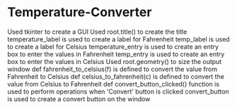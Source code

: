 # Temperature-Converter
Used tkinter to create a GUI
Used root.title() to create the title
temperature_label is used to create a label for Fahrenheit
temp_label is used to create a label for Celsius
temperature_entry is used to create an entry box to enter the values in Fahrenheit
temp_entry is used to create an entry box to enter the values in Celsius
Used root.geometry() to size the output window
def fahrenheit_to_celsius(f) is defined to convert the value from Fahrenheit to Celsius
def celsius_to_fahrenheit(c) is defined to convert the value from Celsius to Fahrenheit
def convert_button_clicked() function is used to perform operations when 'Convert' button is clicked
convert_button is used to create a convert button on the window

